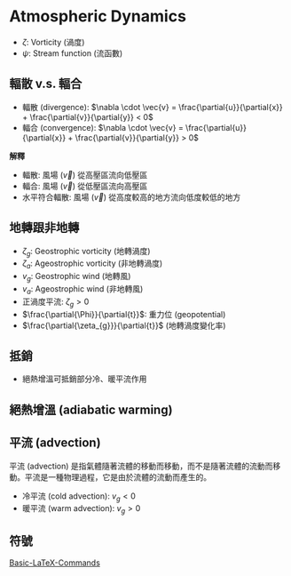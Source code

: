 # Atmospheric Dynamics

- $\zeta$: Vorticity (渦度)
- $\psi$: Stream function (流函數)

## 輻散 v.s. 輻合

- 輻散 (divergence): $\nabla \cdot \vec{v} = \frac{\partial{u}}{\partial{x}} + \frac{\partial{v}}{\partial{y}} < 0$
- 輻合 (convergence): $\nabla \cdot \vec{v} = \frac{\partial{u}}{\partial{x}} + \frac{\partial{v}}{\partial{y}} > 0$

**解釋**
- 輻散: 風場 ($\vec{v}$) 從高壓區流向低壓區
- 輻合: 風場 ($\vec{v}$) 從低壓區流向高壓區
- 水平符合輻散: 風場 ($\vec{v}$) 從高度較高的地方流向低度較低的地方


## 地轉跟非地轉
- $\zeta_{g}$: Geostrophic vorticity (地轉渦度)
- $\zeta_{a}$: Ageostrophic vorticity (非地轉渦度) 
- $v_{g}$: Geostrophic wind (地轉風)
- $v_{a}$: Ageostrophic wind (非地轉風)
- 正渦度平流: $\zeta_{g} > 0$ 
- $\frac{\partial{\Phi}}{\partial{t}}$: 重力位 (geopotential)
- $\frac{\partial{\zeta_{g}}}{\partial{t}}$  (地轉渦度變化率)

## 抵銷
- 絕熱增溫可抵銷部分冷、暖平流作用

## 絕熱增溫 (adiabatic warming)

## 平流 (advection)
平流 (advection) 是指氣體隨著流體的移動而移動，而不是隨著流體的流動而移動。平流是一種物理過程，它是由於流體的流動而產生的。

- 冷平流 (cold advection): $v_{g} < 0$
- 暖平流 (warm advection): $v_{g} > 0$


## 符號
[Basic-LaTeX-Commands](https://hackmd.io/@CynthiaChuang/Basic-LaTeX-Commands)